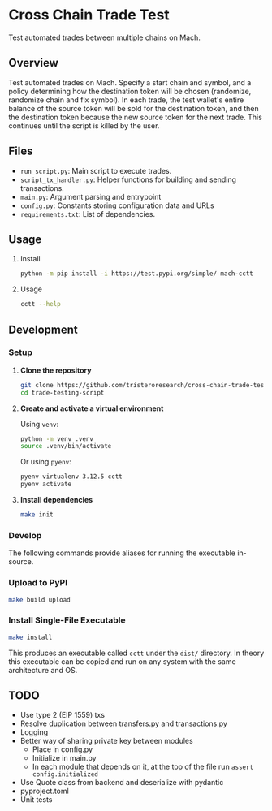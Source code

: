 # Cross Chain Trade Test

Test automated trades between multiple chains on Mach.

## Overview

Test automated trades on Mach. Specify a start chain and symbol, and a policy determining how the destination token will be chosen (randomize, randomize chain and fix symbol). In each trade, the test wallet's entire balance of the source token will be sold for the destination token, and then the destination token because the new source token for the next trade. This continues until the script is killed by the user.

## Files

- `run_script.py`: Main script to execute trades.
- `script_tx_handler.py`: Helper functions for building and sending transactions.
- `main.py`: Argument parsing and entrypoint
- `config.py`: Constants storing configuration data and URLs
- `requirements.txt`: List of dependencies.

## Usage

1. Install

    ```bash
    python -m pip install -i https://test.pypi.org/simple/ mach-cctt
    ```

1. Usage

    ```bash
    cctt --help
    ```

## Development

### Setup

1. **Clone the repository**

    ```bash
    git clone https://github.com/tristeroresearch/cross-chain-trade-test.git
    cd trade-testing-script
    ```

1. **Create and activate a virtual environment**

    Using `venv`:

    ```bash
    python -m venv .venv
    source .venv/bin/activate
    ```

    Or using `pyenv`:

    ```bash
    pyenv virtualenv 3.12.5 cctt
    pyenv activate
    ```

1. **Install dependencies**

    ```bash
    make init
    ```

### Develop

The following commands provide aliases for running the executable in-source.

### Upload to PyPI

```bash
make build upload
```

### Install Single-File Executable

```bash
make install
```

This produces an executable called `cctt` under the `dist/` directory. In theory this executable can be copied and run on any system with the same architecture and OS.

## TODO

- Use type 2 (EIP 1559) txs
- Resolve duplication between transfers.py and transactions.py
- Logging
- Better way of sharing private key between modules
  - Place in config.py
  - Initialize in main.py
  - In each module that depends on it, at the top of the file run `assert config.initialized`
- Use Quote class from backend and deserialize with pydantic
- pyproject.toml
- Unit tests
